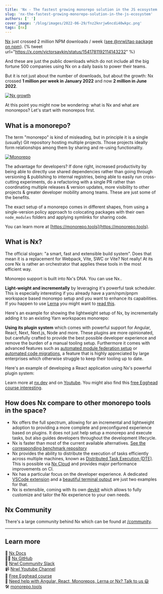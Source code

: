 ```yaml
---
title: 'Nx - The fastest growing monorepo solution in the JS ecosystem'
slug: 'nx-the-fastest-growing-monorepo-solution-in-the-js-ecosystem'
authors: [' ']
cover_image: '/blog/images/2022-06-29/fnz2knrjw6ncdi40wkpc.png'
tags: [nx]
---
```


[Nx]() just crossed 2 million NPM downloads / week ([see @nrwl/tao package on npm](https://www.npmjs.com/package/@nrwl/tao)).
{% tweet url="https://x.com/victorsavkin/status/1541781192114143232" %}

And these are just the public downloads which do not include all the big fortune 500 companies using Nx on a daily basis to power their teams.

But it is not just about the number of downloads, but about the growth: Nx crossed **1 million per week in January 2022** and now **2 million in June 2022**.

[![Nx growth](/blog/images/2022-06-29/7r8c8cws3cmnju1ztpvq.png)
](https://res.cloudinary.com/practicaldev/image/fetch/s--NNJVympo--/c_limit%2Cf_auto%2Cfl_progressive%2Cq_auto%2Cw_880/https://dev-to-uploads.s3.amazonaws.com/uploads/articles/7r8c8cws3cmnju1ztpvq.png)

At this point you might now be wondering: what is Nx and what are monorepos? Let's start with monorepos first.

## [](#what-is-a-monorepo)What is a monorepo?

The term "monorepo" is kind of misleading, but in principle it is a single (usually) Git repository hosting multiple projects. Those projects ideally form relationships among them by sharing and re-using functionality.

[![Monorepo](/blog/images/2022-06-29/1nzs89u4kit4jbcwc09u.png)
](https://res.cloudinary.com/practicaldev/image/fetch/s--FBMQcf_Y--/c_limit%2Cf_auto%2Cfl_progressive%2Cq_auto%2Cw_880/https://dev-to-uploads.s3.amazonaws.com/uploads/articles/1nzs89u4kit4jbcwc09u.png)

The advantage for developers? If done right, increased productivity by being able to directly use shared dependencies rather than going through versioning & publishing to internal registries, being able to easily run cross-cutting experiments, do a refactoring with a single PR rather than coordinating multiple releases & version updates, more visibility to other projects & greater developer mobility among teams. These are just some of the benefits.

The exact setup of a monorepo comes in different shapes, from using a single-version policy approach to colocating packages with their own `node_modules` folders and applying symlinks for sharing code.

You can learn more at [https://monorepo.tools](https://monorepo.tools).

## [](#what-is-nx)What is Nx?

The official slogan: "a smart, fast and extensible build system". Does that mean it is a replacement for Webpack, Vite, SWC or Vite? Not really! At its core Nx is rather an orchestrator that applies these tools in the most efficient way.

Monorepo support is built into Nx's DNA. You can use Nx..

**Light-weight and incrementally** by leveraging it's powerful task scheduler. This is especially interesting if you already have a yarn/npm/pnpm workspace based monorepo setup and you want to enhance its capabilities. If you happen to use [Lerna](https://lerna.js.org) you might want to [read this](https://blog.nrwl.io/lerna-5-1-new-website-new-guides-new-lerna-example-repo-distributed-caching-support-and-speed-64d66410bec7?source=friends_link&sk=fc349af13ce1935a7ca149b4f3c123c3).

Here's an example for showing the lightweight setup of Nx, by incrementally adding it to an existing Yarn workspaces monorepo:

**Using its plugin system** which comes with powerful support for Angular, React, Next, Next.js, Node and more. These plugins are more opinionated, but carefully crafted to provide the best possible developer experience and remove the burden of a manual tooling setup. Furthermore it comes with advanced features such as [automated module federation setup](/concepts/module-federation/faster-builds-with-module-federation) or [automated code migrations](https://egghead.io/lessons/javascript-update-your-nx-workspace-with-nx-migrations), a feature that is highly appreciated by large enterprises which otherwise struggle to keep their tooling up to date.

Here's an example of developing a React application using Nx's powerful plugin system:

Learn more at [nx.dev](/getting-started/intro) and on [Youtube](https://www.youtube.com/nrwl_io). You might also find this [free Egghead course interesting](https://egghead.io/courses/scale-react-development-with-nx-4038).

## [](#how-does-nx-compare-to-other-monorepo-tools-in-the-space)How does Nx compare to other monorepo tools in the space?

- Nx offers the full spectrum, allowing for an incremental and lightweight adoption to providing a more complete and preconfigured experience based on plugins. It does not just help setup a monorepo and execute tasks, but also guides developers throughout the development lifecycle.
- Nx is faster than most of the current available alternatives. [See the corresponding benchmark repository](https://github.com/vsavkin/large-monorepo)
- Nx provides the ability to distribute the execution of tasks efficiently across multiple machines, known as [Distributed Task Execution (DTE)](/ci/features/distribute-task-execution). This is possible via [Nx Cloud](https://nx.app) and provides major performance improvements on CI.
- Nx has a particular focus on the developer experience. A dedicated [VSCode extension](https://twitter.com/NxDevTools/status/1518620884570820608) and a [beautiful terminal output](https://twitter.com/NxDevTools/status/1520085544008503298?s=20&t=usL2N8wOxuYoqBAZ7ih7ug) are just two examples for that.
- Nx is extensible, coming with its own [devkit](/extending-nx/intro/getting-started) which allows to fully customize and tailor the Nx experience to your own needs.

## [](#nx-community)Nx Community

There's a large community behind Nx which can be found at [/community](/community).

---

## [](#learn-more)Learn more

🧠 [Nx Docs](/getting-started/intro)  
👩‍💻 [Nx GitHub](https://github.com/nrwl/nx)  
💬 [Nrwl Community Slack](https://go.nrwl.io/join-slack)  
📹 [Nrwl Youtube Channel](https://www.youtube.com/nrwl_io)  
🥚 [Free Egghead course](https://egghead.io/courses/scale-react-development-with-nx-4038)  
🧐 [Need help with Angular, React, Monorepos, Lerna or Nx? Talk to us 😃](https://nrwl.io/contact-us)  
🛠 [monorepo.tools](https://monorepo.tools)
